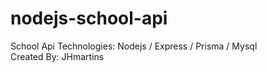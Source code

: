 # nodejs-school-api
School Api
Technologies: Nodejs / Express / Prisma / Mysql
<br>
Created By: JHmartins
